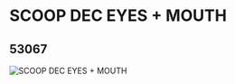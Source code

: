 # SCOOP DEC EYES + MOUTH
## 53067
![SCOOP DEC EYES + MOUTH](https://lc-www-live-s.legocdn.com/media/bricks/5/2/4263586.jpg)